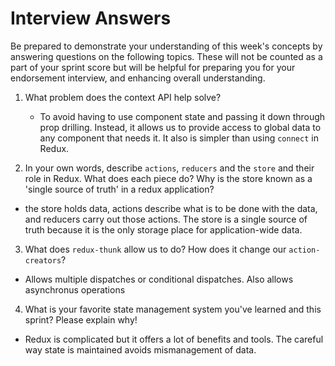 # Interview Answers
Be prepared to demonstrate your understanding of this week's concepts by answering questions on the following topics. These will not be counted as a part of your sprint score but will be helpful for preparing you for your endorsement interview, and enhancing overall understanding.

1. What problem does the context API help solve?
	- To avoid having to use component state and passing it down through prop drilling. Instead, it allows us to provide access to global data to any component that needs it. It also is simpler than using `connect` in Redux.

2. In your own words, describe `actions`, `reducers` and the `store` and their role in Redux. What does each piece do? Why is the store known as a 'single source of truth' in a redux application?
- the store holds data, actions describe what is to be done with the data, and reducers carry out those actions. The store is a single source of truth because it is the only storage place for application-wide data. 

3. What does `redux-thunk` allow us to do? How does it change our `action-creators`?
- Allows multiple dispatches or conditional dispatches. Also allows asynchronus operations

4. What is your favorite state management system you've learned and this sprint? Please explain why!
- Redux is complicated but it offers a lot of benefits and tools. The careful way state is maintained avoids mismanagement of data.